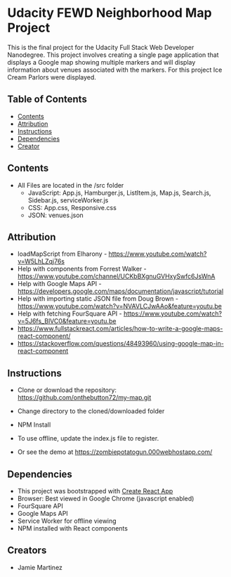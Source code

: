 # Udacity FEWD Neighborhood Map Project

This is the final project for the Udacity Full Stack Web Developer Nanodegree.  This project involves creating a single page application that displays a Google map showing multiple markers and will display information about venues associated with the markers.  For this project Ice Cream Parlors were displayed.  

## Table of Contents

* [Contents](#contents)
* [Attribution](#attribution)
* [Instructions](#instructions)
* [Dependencies](#dependencies)
* [Creator](#creators)

## Contents

*  All Files are located in the /src folder
    - JavaScript: App.js, Hamburger.js, ListItem.js, Map.js, Search.js, Sidebar.js, serviceWorker.js
    - CSS: App.css, Responsive.css
    - JSON: venues.json

## Attribution

*  loadMapScript from Elharony - https://www.youtube.com/watch?v=W5LhLZqj76s
*  Help with components from Forrest Walker - https://www.youtube.com/channel/UCKbBXgnuGVHxySwfc6JsWnA
*  Help with Google Maps API - https://developers.google.com/maps/documentation/javascript/tutorial
*  Help with importing static JSON file from Doug Brown - https://www.youtube.com/watch?v=NVAVLCJwAAo&feature=youtu.be
*  Help with fetching FourSquare API - https://www.youtube.com/watch?v=5J6fs_BlVC0&feature=youtu.be
*  https://www.fullstackreact.com/articles/how-to-write-a-google-maps-react-component/
*  https://stackoverflow.com/questions/48493960/using-google-map-in-react-component

## Instructions

* Clone or download the repository: https://github.com/onthebutton72/my-map.git
* Change directory to the cloned/downloaded folder
* NPM Install
* To use offline, update the index.js file to register.

* Or see the demo at https://zombiepotatogun.000webhostapp.com/

## Dependencies

* This project was bootstrapped with [Create React App](https://github.com/facebook/create-react-app)
* Browser: Best viewed in Google Chrome (javascript enabled)
* FourSquare API
* Google Maps API
* Service Worker for offline viewing
* NPM installed with React components

## Creators

* Jamie Martinez
